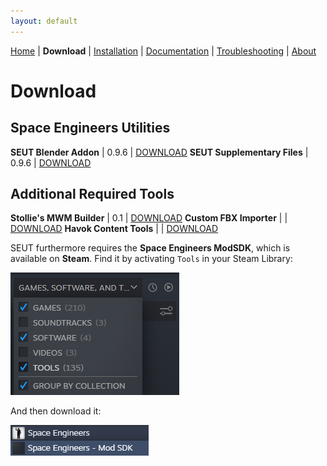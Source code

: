 ```yaml
---
layout: default
---
```


[Home](./index.html) | **Download** | [Installation](./installation.html) | [Documentation](./documentation.html) | [Troubleshooting](./troubleshooting.html) | [About](./about.html)

# Download

## Space Engineers Utilities

**SEUT Blender Addon** | 0.9.6 | [DOWNLOAD]()
**SEUT Supplementary Files** | 0.9.6 | [DOWNLOAD]()


## Additional Required Tools

**Stollie's MWM Builder** | 0.1 | [DOWNLOAD](https://github.com/cstahlhut/MWMBuilder/releases)
**Custom FBX Importer** |  | [DOWNLOAD](https://github.com/harag-on-steam/fbximporter/releases/tag/havok2013.1-fbx2015.1)
**Havok Content Tools** |  | [DOWNLOAD](https://drive.google.com/open?id=1bXqAcIvzTHpxuAcMogduHqohL0zXq90i)


SEUT furthermore requires the **Space Engineers ModSDK**, which is available on **Steam**. Find it by activating `Tools` in your Steam Library:

![](./assets/images/modsdk_1.png)

And then download it:

![](./assets/images/modsdk_2.png)